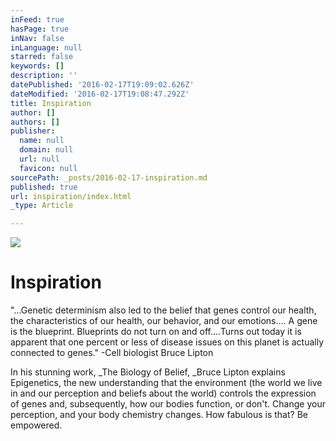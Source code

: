 ```yaml
---
inFeed: true
hasPage: true
inNav: false
inLanguage: null
starred: false
keywords: []
description: ''
datePublished: '2016-02-17T19:09:02.626Z'
dateModified: '2016-02-17T19:08:47.292Z'
title: Inspiration
author: []
authors: []
publisher:
  name: null
  domain: null
  url: null
  favicon: null
sourcePath: _posts/2016-02-17-inspiration.md
published: true
url: inspiration/index.html
_type: Article

---
```

![](https://the-grid-user-content.s3-us-west-2.amazonaws.com/5c2a9750-12f7-4672-92f0-a62d4bb5123c.jpg)

# Inspiration

"...Genetic
determinism also led to the belief that genes control our health, the
characteristics of our health, our behavior, and our emotions.... A gene
is the blueprint. Blueprints do not turn on and off....Turns out today it is apparent that one percent or less of disease issues on
this planet is actually connected to genes." -Cell biologist Bruce Lipton

In
his stunning work, _The
Biology of Belief, _Bruce
Lipton explains Epigenetics, the new understanding that the environment (the
world we live in and our perception and beliefs about the world) controls the
expression of genes and, subsequently, how our bodies function, or don't.
Change your perception, and your body chemistry changes. How fabulous is that?
Be empowered.